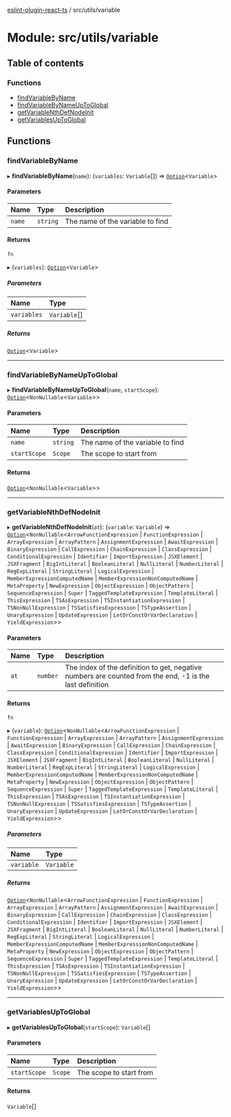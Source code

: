 [eslint-plugin-react-ts](../README.md) / src/utils/variable

# Module: src/utils/variable

## Table of contents

### Functions

- [findVariableByName](src_utils_variable.md#findvariablebyname)
- [findVariableByNameUpToGlobal](src_utils_variable.md#findvariablebynameuptoglobal)
- [getVariableNthDefNodeInit](src_utils_variable.md#getvariablenthdefnodeinit)
- [getVariablesUpToGlobal](src_utils_variable.md#getvariablesuptoglobal)

## Functions

### findVariableByName

▸ **findVariableByName**(`name`): (`variables`: `Variable`[]) => [`Option`](src_lib_primitives.O.md#option)<`Variable`\>

#### Parameters

| Name | Type | Description |
| :------ | :------ | :------ |
| `name` | `string` | The name of the variable to find |

#### Returns

`fn`

▸ (`variables`): [`Option`](src_lib_primitives.O.md#option)<`Variable`\>

##### Parameters

| Name | Type |
| :------ | :------ |
| `variables` | `Variable`[] |

##### Returns

[`Option`](src_lib_primitives.O.md#option)<`Variable`\>

___

### findVariableByNameUpToGlobal

▸ **findVariableByNameUpToGlobal**(`name`, `startScope`): [`Option`](src_lib_primitives.O.md#option)<`NonNullable`<`Variable`\>\>

#### Parameters

| Name | Type | Description |
| :------ | :------ | :------ |
| `name` | `string` | The name of the variable to find |
| `startScope` | `Scope` | The scope to start from |

#### Returns

[`Option`](src_lib_primitives.O.md#option)<`NonNullable`<`Variable`\>\>

___

### getVariableNthDefNodeInit

▸ **getVariableNthDefNodeInit**(`at`): (`variable`: `Variable`) => [`Option`](src_lib_primitives.O.md#option)<`NonNullable`<`ArrowFunctionExpression` \| `FunctionExpression` \| `ArrayExpression` \| `ArrayPattern` \| `AssignmentExpression` \| `AwaitExpression` \| `BinaryExpression` \| `CallExpression` \| `ChainExpression` \| `ClassExpression` \| `ConditionalExpression` \| `Identifier` \| `ImportExpression` \| `JSXElement` \| `JSXFragment` \| `BigIntLiteral` \| `BooleanLiteral` \| `NullLiteral` \| `NumberLiteral` \| `RegExpLiteral` \| `StringLiteral` \| `LogicalExpression` \| `MemberExpressionComputedName` \| `MemberExpressionNonComputedName` \| `MetaProperty` \| `NewExpression` \| `ObjectExpression` \| `ObjectPattern` \| `SequenceExpression` \| `Super` \| `TaggedTemplateExpression` \| `TemplateLiteral` \| `ThisExpression` \| `TSAsExpression` \| `TSInstantiationExpression` \| `TSNonNullExpression` \| `TSSatisfiesExpression` \| `TSTypeAssertion` \| `UnaryExpression` \| `UpdateExpression` \| `LetOrConstOrVarDeclaration` \| `YieldExpression`\>\>

#### Parameters

| Name | Type | Description |
| :------ | :------ | :------ |
| `at` | `number` | The index of the definition to get, negative numbers are counted from the end, -1 is the last definition |

#### Returns

`fn`

▸ (`variable`): [`Option`](src_lib_primitives.O.md#option)<`NonNullable`<`ArrowFunctionExpression` \| `FunctionExpression` \| `ArrayExpression` \| `ArrayPattern` \| `AssignmentExpression` \| `AwaitExpression` \| `BinaryExpression` \| `CallExpression` \| `ChainExpression` \| `ClassExpression` \| `ConditionalExpression` \| `Identifier` \| `ImportExpression` \| `JSXElement` \| `JSXFragment` \| `BigIntLiteral` \| `BooleanLiteral` \| `NullLiteral` \| `NumberLiteral` \| `RegExpLiteral` \| `StringLiteral` \| `LogicalExpression` \| `MemberExpressionComputedName` \| `MemberExpressionNonComputedName` \| `MetaProperty` \| `NewExpression` \| `ObjectExpression` \| `ObjectPattern` \| `SequenceExpression` \| `Super` \| `TaggedTemplateExpression` \| `TemplateLiteral` \| `ThisExpression` \| `TSAsExpression` \| `TSInstantiationExpression` \| `TSNonNullExpression` \| `TSSatisfiesExpression` \| `TSTypeAssertion` \| `UnaryExpression` \| `UpdateExpression` \| `LetOrConstOrVarDeclaration` \| `YieldExpression`\>\>

##### Parameters

| Name | Type |
| :------ | :------ |
| `variable` | `Variable` |

##### Returns

[`Option`](src_lib_primitives.O.md#option)<`NonNullable`<`ArrowFunctionExpression` \| `FunctionExpression` \| `ArrayExpression` \| `ArrayPattern` \| `AssignmentExpression` \| `AwaitExpression` \| `BinaryExpression` \| `CallExpression` \| `ChainExpression` \| `ClassExpression` \| `ConditionalExpression` \| `Identifier` \| `ImportExpression` \| `JSXElement` \| `JSXFragment` \| `BigIntLiteral` \| `BooleanLiteral` \| `NullLiteral` \| `NumberLiteral` \| `RegExpLiteral` \| `StringLiteral` \| `LogicalExpression` \| `MemberExpressionComputedName` \| `MemberExpressionNonComputedName` \| `MetaProperty` \| `NewExpression` \| `ObjectExpression` \| `ObjectPattern` \| `SequenceExpression` \| `Super` \| `TaggedTemplateExpression` \| `TemplateLiteral` \| `ThisExpression` \| `TSAsExpression` \| `TSInstantiationExpression` \| `TSNonNullExpression` \| `TSSatisfiesExpression` \| `TSTypeAssertion` \| `UnaryExpression` \| `UpdateExpression` \| `LetOrConstOrVarDeclaration` \| `YieldExpression`\>\>

___

### getVariablesUpToGlobal

▸ **getVariablesUpToGlobal**(`startScope`): `Variable`[]

#### Parameters

| Name | Type | Description |
| :------ | :------ | :------ |
| `startScope` | `Scope` | The scope to start from |

#### Returns

`Variable`[]
